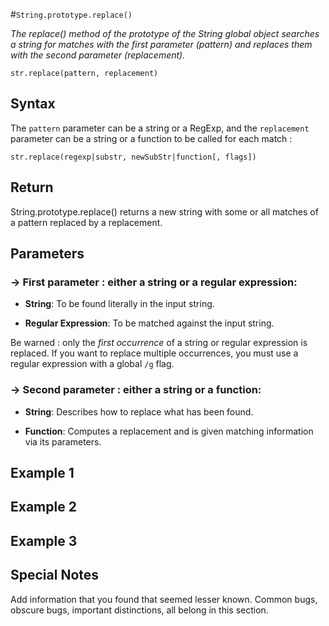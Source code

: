 #`String.prototype.replace()`

*The replace() method of the prototype of the String global object searches a string for matches with the first parameter (pattern) and replaces
them with the second parameter (replacement).*

```
str.replace(pattern, replacement)
```


## Syntax

The `pattern` parameter can be a string or a RegExp, and the `replacement` parameter can be a string or a function to be called for each match :

```
str.replace(regexp|substr, newSubStr|function[, flags])
```

## Return

String.prototype.replace() returns a new string with some or all matches of a pattern replaced by a replacement.

## Parameters

### → First parameter : either a string or a regular expression:

- **String**: 
To be found literally in the input string. 

- **Regular Expression**: 
To be matched against the input string. 

Be warned : only the *first occurrence* of a string or regular expression is replaced. If you want to replace multiple occurrences, you must use a regular expression with a global `/g` flag. 

### → Second parameter : either a string or a function:

- **String**:
Describes how to replace what has been found.

- **Function**:
Computes a replacement and is given matching information via its parameters.

## Example 1 


## Example 2 


## Example 3 

## Special Notes

Add information that you found that seemed lesser known. Common bugs, obscure bugs, important distinctions, all belong in this section.

